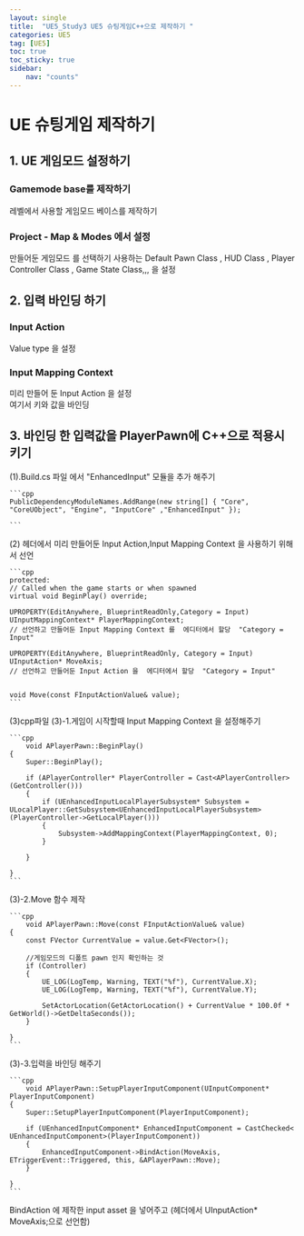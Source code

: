 ```yaml
---
layout: single
title:  "UE5_Study3 UE5 슈팅게임C++으로 제작하기 "
categories: UE5
tag: [UE5]
toc: true
toc_sticky: true
sidebar:
    nav: "counts"
---
```


# UE 슈팅게임 제작하기

## 1.  UE 게임모드 설정하기

### Gamemode base를 제작하기
레벨에서 사용할 게임모드 베이스를 제작하기

### Project - Map & Modes 에서 설정
만들어둔 게임모드 를 선택하기
사용하는 Default Pawn Class , HUD Class , Player Controller Class , Game State Class,,, 을 설정

     

## 2.   입력 바인딩 하기

### Input Action 
Value type 을 설정


### Input Mapping Context
미리 만들어 둔 Input Action 을 설정  
여기서 키와 값을 바인딩

## 3.   바인딩 한 입력값을 PlayerPawn에 C++으로 적용시키기

(1).Build.cs 파일 에서 "EnhancedInput"  모듈을 추가 해주기 

    ```cpp
    PublicDependencyModuleNames.AddRange(new string[] { "Core", "CoreUObject", "Engine", "InputCore" ,"EnhancedInput" });

    ```

(2) 헤더에서 미리 만들어둔 Input Action,Input Mapping Context 을 사용하기 위해서 선언

    ```cpp
    protected:
	// Called when the game starts or when spawned
	virtual void BeginPlay() override;

	UPROPERTY(EditAnywhere, BlueprintReadOnly,Category = Input)
	UInputMappingContext* PlayerMappingContext;
	// 선언하고 만들어둔 Input Mapping Context 를  에디터에서 할당  "Category = Input"

	UPROPERTY(EditAnywhere, BlueprintReadOnly, Category = Input)
	UInputAction* MoveAxis;
	// 선언하고 만들어둔 Input Action 을  에디터에서 할당  "Category = Input"


	void Move(const FInputActionValue& value);
    ```

(3)cpp파일
(3)-1.게임이 시작할때 Input Mapping Context 을 설정해주기 


    ```cpp
        void APlayerPawn::BeginPlay()
    {
        Super::BeginPlay();
        
        if (APlayerController* PlayerController = Cast<APlayerController>(GetController()))
        {
            if (UEnhancedInputLocalPlayerSubsystem* Subsystem = ULocalPlayer::GetSubsystem<UEnhancedInputLocalPlayerSubsystem>(PlayerController->GetLocalPlayer()))
            {
                Subsystem->AddMappingContext(PlayerMappingContext, 0);
            }
            
        }

    }
    ```
(3)-2.Move 함수 제작

    ```cpp
        void APlayerPawn::Move(const FInputActionValue& value)
    {
        const FVector CurrentValue = value.Get<FVector>();
        
        //게임모드의 디폴트 pawn 인지 확인하는 것 
        if (Controller)
        {
            UE_LOG(LogTemp, Warning, TEXT("%f"), CurrentValue.X);
            UE_LOG(LogTemp, Warning, TEXT("%f"), CurrentValue.Y);

            SetActorLocation(GetActorLocation() + CurrentValue * 100.0f * GetWorld()->GetDeltaSeconds());
        }

    }
    ```



(3)-3.입력을 바인딩 해주기

    ```cpp
        void APlayerPawn::SetupPlayerInputComponent(UInputComponent* PlayerInputComponent)
    {
        Super::SetupPlayerInputComponent(PlayerInputComponent);

        if (UEnhancedInputComponent* EnhancedInputComponent = CastChecked< UEnhancedInputComponent>(PlayerInputComponent))
        {
            EnhancedInputComponent->BindAction(MoveAxis, ETriggerEvent::Triggered, this, &APlayerPawn::Move);
        }

    }        
    ```
BindAction 에 제작한 input asset 을 넣어주고 (헤더에서 UInputAction* MoveAxis;으로 선언함)






